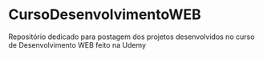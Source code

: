 # CursoDesenvolvimentoWEB
 Repositório dedicado para postagem dos projetos desenvolvidos no curso de Desenvolvimento WEB feito na Udemy
